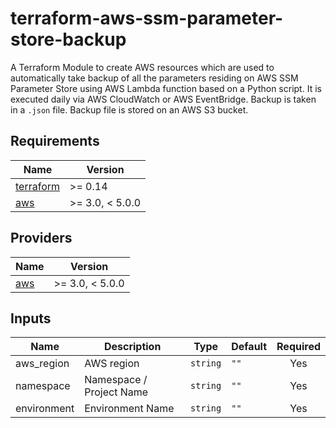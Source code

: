 # terraform-aws-ssm-parameter-store-backup

A Terraform Module to create AWS resources which are used to automatically take backup of all the parameters residing on AWS SSM Parameter Store using AWS Lambda function based on a Python script. It is executed daily via AWS CloudWatch or AWS EventBridge. Backup is taken in a `.json` file. Backup file is stored on an AWS S3 bucket.

## Requirements

| Name | Version |
|------|---------|
| <a name="requirement_terraform"></a> [terraform](#requirement\_terraform) | >= 0.14 |
| <a name="requirement_aws"></a> [aws](#requirement\_aws) | >= 3.0, < 5.0.0 |

## Providers

| Name | Version |
|------|---------|
| <a name="provider_aws"></a> [aws](#provider\_aws) | >= 3.0, < 5.0.0 |

## Inputs

| Name | Description | Type | Default | Required |
|------|-------------|------|---------|:--------:|
| aws_region | AWS region | `string` | `""` | Yes |
| namespace | Namespace / Project Name | `string` | `""` | Yes |
| environment | Environment Name | `string` | `""` | Yes |
